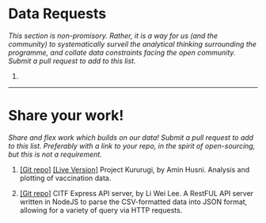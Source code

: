 # Data Requests

_This section is non-promisory. Rather, it is a way for us (and the community) to systematically surveil the analytical thinking surrounding the programme, and collate data constraints facing the open community. Submit a pull request to add to this list._

1)

---

# Share your work!

_Share and flex work which builds on our data! Submit a pull request to add to this list. Preferably with a link to your repo, in the spirit of open-sourcing, but this is not a requirement._

1) [[Git repo]](https://github.com/aminhusni/project_kururugi_offline)
[[Live Version]](https://kururugi.blob.core.windows.net/kururugi/index.html)
Project Kururugi, by Amin Husni. Analysis and plotting of vaccination data.


2) [[Git repo]](https://github.com/leeliwei930/citf-express-api)
CITF Express API server, by Li Wei Lee. A RestFUL API server written in NodeJS to parse the CSV-formatted data into JSON format, allowing for a variety of query via HTTP requests.
